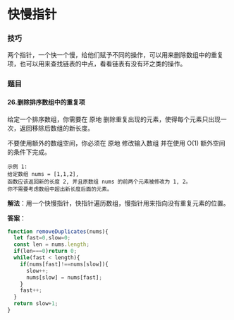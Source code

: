 # 快慢指针

### 技巧

两个指针，一个快一个慢，给他们赋予不同的操作，可以用来删除数组中的重复项，也可以用来查找链表的中点，看看链表有没有环之类的操作。

### 题目

#### 26.删除排序数组中的重复项

给定一个排序数组，你需要在 原地 删除重复出现的元素，使得每个元素只出现一次，返回移除后数组的新长度。

不要使用额外的数组空间，你必须在 原地 修改输入数组 并在使用 O(1) 额外空间的条件下完成。

```
示例 1:
给定数组 nums = [1,1,2], 
函数应该返回新的长度 2, 并且原数组 nums 的前两个元素被修改为 1, 2。 
你不需要考虑数组中超出新长度后面的元素。
```

**解法**：用一个快慢指针，快指针遍历数组，慢指针用来指向没有重复元素的位置。

**答案**：

```javascript
function removeDuplicates(nums){
  let fast=0,slow=0;
  const len = nums.length;
  if(len===0)return 0;
  while(fast < length){
    if(nums[fast]!==nums[slow]){
      slow++;
      nums[slow] = nums[fast];
    }
    fast++;
  }
  return slow+1;
}
```

